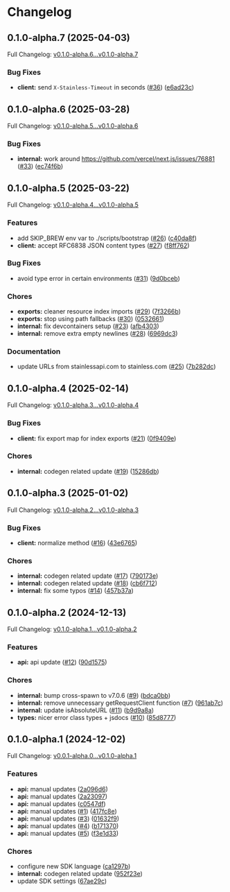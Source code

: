 # Changelog

## 0.1.0-alpha.7 (2025-04-03)

Full Changelog: [v0.1.0-alpha.6...v0.1.0-alpha.7](https://github.com/justement-api/justement-node/compare/v0.1.0-alpha.6...v0.1.0-alpha.7)

### Bug Fixes

* **client:** send `X-Stainless-Timeout` in seconds ([#36](https://github.com/justement-api/justement-node/issues/36)) ([e6ad23c](https://github.com/justement-api/justement-node/commit/e6ad23c8074abfa2b34f5a5ce845e00b0b413fce))

## 0.1.0-alpha.6 (2025-03-28)

Full Changelog: [v0.1.0-alpha.5...v0.1.0-alpha.6](https://github.com/justement-api/justement-node/compare/v0.1.0-alpha.5...v0.1.0-alpha.6)

### Bug Fixes

* **internal:** work around https://github.com/vercel/next.js/issues/76881 ([#33](https://github.com/justement-api/justement-node/issues/33)) ([ec74f6b](https://github.com/justement-api/justement-node/commit/ec74f6b63c5cf5e7398e8c78d5eeea8468ab302a))

## 0.1.0-alpha.5 (2025-03-22)

Full Changelog: [v0.1.0-alpha.4...v0.1.0-alpha.5](https://github.com/justement-api/justement-node/compare/v0.1.0-alpha.4...v0.1.0-alpha.5)

### Features

* add SKIP_BREW env var to ./scripts/bootstrap ([#26](https://github.com/justement-api/justement-node/issues/26)) ([c40da8f](https://github.com/justement-api/justement-node/commit/c40da8f1e74d2fe3665a019cfc7a849fecef45fe))
* **client:** accept RFC6838 JSON content types ([#27](https://github.com/justement-api/justement-node/issues/27)) ([f8ff762](https://github.com/justement-api/justement-node/commit/f8ff76239b9422241c49e046fc19dbb472277f43))


### Bug Fixes

* avoid type error in certain environments ([#31](https://github.com/justement-api/justement-node/issues/31)) ([9d0bceb](https://github.com/justement-api/justement-node/commit/9d0bcebf61bc51843f1ed9ba21b8bd9ffc727999))


### Chores

* **exports:** cleaner resource index imports ([#29](https://github.com/justement-api/justement-node/issues/29)) ([7f3266b](https://github.com/justement-api/justement-node/commit/7f3266b49426d6487503e2bf554269804ec92475))
* **exports:** stop using path fallbacks ([#30](https://github.com/justement-api/justement-node/issues/30)) ([0532661](https://github.com/justement-api/justement-node/commit/0532661686f39f92d689e577b88b29cb992ba84b))
* **internal:** fix devcontainers setup ([#23](https://github.com/justement-api/justement-node/issues/23)) ([afb4303](https://github.com/justement-api/justement-node/commit/afb4303c3ec1adac446ee0c68e5bab5448f11832))
* **internal:** remove extra empty newlines ([#28](https://github.com/justement-api/justement-node/issues/28)) ([6969dc3](https://github.com/justement-api/justement-node/commit/6969dc3276faba1bc0d8c4308703245d37505a97))


### Documentation

* update URLs from stainlessapi.com to stainless.com ([#25](https://github.com/justement-api/justement-node/issues/25)) ([7b282dc](https://github.com/justement-api/justement-node/commit/7b282dcf153b966794d51d9f8552206f7a2846a8))

## 0.1.0-alpha.4 (2025-02-14)

Full Changelog: [v0.1.0-alpha.3...v0.1.0-alpha.4](https://github.com/justement-api/justement-node/compare/v0.1.0-alpha.3...v0.1.0-alpha.4)

### Bug Fixes

* **client:** fix export map for index exports ([#21](https://github.com/justement-api/justement-node/issues/21)) ([0f9409e](https://github.com/justement-api/justement-node/commit/0f9409e0477c169c36419836c2468d9393d76691))


### Chores

* **internal:** codegen related update ([#19](https://github.com/justement-api/justement-node/issues/19)) ([15286db](https://github.com/justement-api/justement-node/commit/15286db21c96355a0aa51e6b1ff11a7658660f21))

## 0.1.0-alpha.3 (2025-01-02)

Full Changelog: [v0.1.0-alpha.2...v0.1.0-alpha.3](https://github.com/justement-api/justement-node/compare/v0.1.0-alpha.2...v0.1.0-alpha.3)

### Bug Fixes

* **client:** normalize method ([#16](https://github.com/justement-api/justement-node/issues/16)) ([43e6765](https://github.com/justement-api/justement-node/commit/43e676536bdb141ca19618e8d7bb813955efe166))


### Chores

* **internal:** codegen related update ([#17](https://github.com/justement-api/justement-node/issues/17)) ([790173e](https://github.com/justement-api/justement-node/commit/790173e51013a0bc67000cdea14dd41c174b2b2c))
* **internal:** codegen related update ([#18](https://github.com/justement-api/justement-node/issues/18)) ([cb6f712](https://github.com/justement-api/justement-node/commit/cb6f712314676569c956474c7233d7bce9f8d9b5))
* **internal:** fix some typos ([#14](https://github.com/justement-api/justement-node/issues/14)) ([457b37a](https://github.com/justement-api/justement-node/commit/457b37a652d60d3acd19b28fc2736f241c975620))

## 0.1.0-alpha.2 (2024-12-13)

Full Changelog: [v0.1.0-alpha.1...v0.1.0-alpha.2](https://github.com/justement-api/justement-node/compare/v0.1.0-alpha.1...v0.1.0-alpha.2)

### Features

* **api:** api update ([#12](https://github.com/justement-api/justement-node/issues/12)) ([90d1575](https://github.com/justement-api/justement-node/commit/90d15757177cf8188e5e7032d4412125fec1c1e4))


### Chores

* **internal:** bump cross-spawn to v7.0.6 ([#9](https://github.com/justement-api/justement-node/issues/9)) ([bdca0bb](https://github.com/justement-api/justement-node/commit/bdca0bb4b8831868bce04485b1620fdd4a443721))
* **internal:** remove unnecessary getRequestClient function ([#7](https://github.com/justement-api/justement-node/issues/7)) ([961ab7c](https://github.com/justement-api/justement-node/commit/961ab7ca834c4a1a58dd7d2c7e1dccf323eecbd8))
* **internal:** update isAbsoluteURL ([#11](https://github.com/justement-api/justement-node/issues/11)) ([b9d9a8a](https://github.com/justement-api/justement-node/commit/b9d9a8af4211cb850c949a541d1b8b0e541caa0c))
* **types:** nicer error class types + jsdocs ([#10](https://github.com/justement-api/justement-node/issues/10)) ([85d8777](https://github.com/justement-api/justement-node/commit/85d87772a0e01f6054bef2206c2d6ad75dc72d95))

## 0.1.0-alpha.1 (2024-12-02)

Full Changelog: [v0.0.1-alpha.0...v0.1.0-alpha.1](https://github.com/justement-api/justement-node/compare/v0.0.1-alpha.0...v0.1.0-alpha.1)

### Features

* **api:** manual updates ([2a096d6](https://github.com/justement-api/justement-node/commit/2a096d62e83b42b2b41ca66bce5d811c13ef04d3))
* **api:** manual updates ([2a23097](https://github.com/justement-api/justement-node/commit/2a230976fad6c031e00a4e49ac093d44643e4f54))
* **api:** manual updates ([c0547df](https://github.com/justement-api/justement-node/commit/c0547df29504892dbd19bdc19af2d45b7c537aef))
* **api:** manual updates ([#1](https://github.com/justement-api/justement-node/issues/1)) ([417fc8e](https://github.com/justement-api/justement-node/commit/417fc8e29a0d19aaf7e9756b87fbcfaa50623d21))
* **api:** manual updates ([#3](https://github.com/justement-api/justement-node/issues/3)) ([01632f9](https://github.com/justement-api/justement-node/commit/01632f9678be1c31766cae635e4ee8a7817c8661))
* **api:** manual updates ([#4](https://github.com/justement-api/justement-node/issues/4)) ([b171370](https://github.com/justement-api/justement-node/commit/b171370471babe5d305c7da8efebf03ad6012fae))
* **api:** manual updates ([#5](https://github.com/justement-api/justement-node/issues/5)) ([f3e1d33](https://github.com/justement-api/justement-node/commit/f3e1d33ed16d9999e73c651a3075d993a0f82ced))


### Chores

* configure new SDK language ([ca1297b](https://github.com/justement-api/justement-node/commit/ca1297bc64cb6a5a0b82728225b73655bdfd4d98))
* **internal:** codegen related update ([952f23e](https://github.com/justement-api/justement-node/commit/952f23ec9cd218f5f264637effac2d3bca7ffde2))
* update SDK settings ([67ae29c](https://github.com/justement-api/justement-node/commit/67ae29c8e040926fee6ebfac5e05e9ed0362c342))
